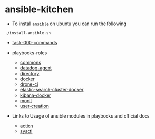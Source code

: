 # ansible-kitchen

- To install `ansible` on ubuntu you can run the following
```bash
./install-ansible.sh
```

- [task-000-commands](task-000-commands)
- playbooks-roles
    - [commons](playbooks/roles/commons)
    - [datadog-agent](playbooks/roles/datadog-agent)
    - [directory](playbooks/roles/directory)
    - [docker](playbooks/roles/docker)
    - [drone-ci](playbooks/roles/drone-ci)
    - [elastic-search-cluster-docker](playbooks/roles/elastic-search-cluster-docker)
    - [kibana-docker](playbooks/roles/kibana-docker)
    - [monit](playbooks/roles/monit)
    - [user-creation](playbooks/roles/user)
    


- Links to Usage of ansible modules in playbooks and official docs
  - [action]()
  - [sysctl](playbooks/roles/elastic-search-cluster-docker/tasks/install-docker-elastic-search-cluster.yml#L03) 

    
